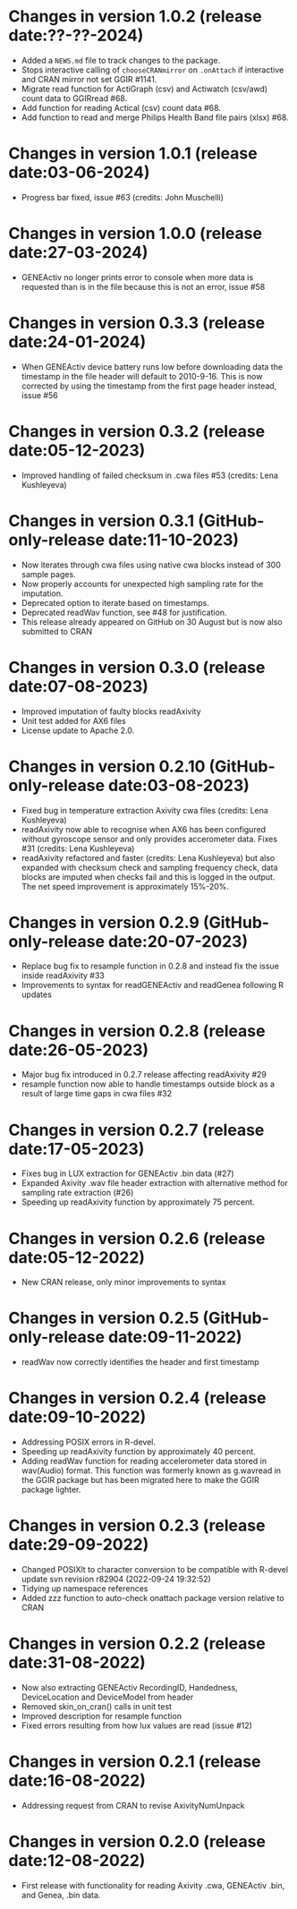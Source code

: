 # Changes in version 1.0.2 (release date:??-??-2024)

- Added a `NEWS.md` file to track changes to the package.
- Stops interactive calling of `chooseCRANmirror` on `.onAttach` if interactive and CRAN mirror not set GGIR #1141.
- Migrate read function for ActiGraph (csv) and Actiwatch (csv/awd) count data to GGIRread #68.
- Add function for reading Actical (csv) count data #68.
- Add function to read and merge Philips Health Band file pairs (xlsx) #68.


# Changes in version 1.0.1 (release date:03-06-2024)

- Progress bar fixed, issue #63 (credits: John Muschelli)


# Changes in version 1.0.0 (release date:27-03-2024)

- GENEActiv no longer prints error to console when more data is requested 
than is in the file because this is not an error, issue #58



# Changes in version 0.3.3 (release date:24-01-2024)

- When GENEActiv device battery runs low before downloading data the timestamp in the file header will default to 2010-9-16. This is now corrected by using the timestamp from the first page header instead, issue #56


# Changes in version 0.3.2 (release date:05-12-2023)

- Improved handling of failed checksum in .cwa files #53 (credits: Lena Kushleyeva)


# Changes in version 0.3.1 (GitHub-only-release date:11-10-2023)

- Now iterates through cwa files using native cwa blocks instead of 300
sample pages.
- Now properly accounts for unexpected high sampling rate for the imputation.
- Deprecated option to iterate based on timestamps.
- Deprecated readWav function, see #48 for justification.
- This release already appeared on GitHub on 30 August but is now also submitted to CRAN


# Changes in version 0.3.0 (release date:07-08-2023)

- Improved imputation of faulty blocks readAxivity
- Unit test added for AX6 files
- License update to Apache 2.0.


# Changes in version 0.2.10 (GitHub-only-release date:03-08-2023)

- Fixed bug in temperature extraction Axivity cwa files (credits: Lena Kushleyeva)
- readAxivity now able to recognise when AX6 has been configured without 
gyroscope sensor and only provides accerometer data. Fixes #31 (credits: Lena Kushleyeva)
- readAxivity refactored and faster (credits: Lena Kushleyeva)
but also expanded with checksum check and sampling frequency check, 
data blocks are imputed when checks fail and this is logged in the output. 
The net speed improvement is approximately 15\%-20\%.


# Changes in version 0.2.9 (GitHub-only-release date:20-07-2023)

- Replace bug fix to resample function in 0.2.8 and instead fix the 
issue inside readAxivity #33
- Improvements to syntax for readGENEActiv and readGenea following R updates


# Changes in version 0.2.8 (release date:26-05-2023)

- Major bug fix introduced in 0.2.7 release affecting readAxivity #29
- resample function now able to handle timestamps outside block as
a result of large time gaps in cwa files #32


# Changes in version 0.2.7 (release date:17-05-2023)

- Fixes bug in LUX extraction for GENEActiv .bin data (#27)
- Expanded Axivity .wav file header extraction with alternative method
for sampling rate extraction (#26)
- Speeding up readAxivity function by approximately 75 percent.


# Changes in version 0.2.6 (release date:05-12-2022)

- New CRAN release, only minor improvements to syntax


# Changes in version 0.2.5 (GitHub-only-release date:09-11-2022)

- readWav now correctly identifies the header and first timestamp


# Changes in version 0.2.4 (release date:09-10-2022)

- Addressing POSIX errors in R-devel.
- Speeding up readAxivity function by approximately 40 percent.
- Adding readWav function for reading accelerometer data stored in
wav(Audio) format. This function was formerly known as g.wavread in the
GGIR package but has been migrated here to make the GGIR package lighter.


# Changes in version 0.2.3 (release date:29-09-2022)

- Changed POSIXlt to character conversion to be compatible with R-devel
update svn revision r82904 (2022-09-24 19:32:52)
- Tidying up namespace references
- Added zzz function to auto-check onattach package version relative to CRAN


# Changes in version 0.2.2 (release date:31-08-2022)

- Now also extracting GENEActiv RecordingID, Handedness, DeviceLocation and DeviceModel from header
- Removed skin_on_cran() calls in unit test
- Improved description for resample function
- Fixed errors resulting from how lux values are read (issue #12)


# Changes in version 0.2.1 (release date:16-08-2022)

- Addressing request from CRAN to revise AxivityNumUnpack


# Changes in version 0.2.0 (release date:12-08-2022)

- First release with functionality for reading Axivity .cwa, GENEActiv .bin, and Genea, .bin data.


